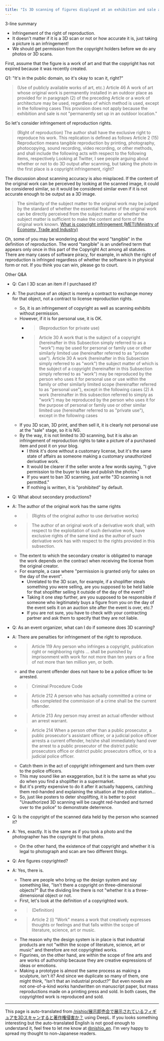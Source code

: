 ```yaml
---
title: "Is 3D scanning of figures displayed at an exhibition and sale an infringement of copyright?"
---
```


3-line summary
- Infringement of the right of reproduction.
- It doesn't matter if it is a 3D scan or not or how accurate it is, just taking a picture is an infringement!
- We should get permission from the copyright holders before we do any photos or 3D scans.

First, assume that the figure is a work of art and that the copyright has not expired because it was recently created.

Q1: "It's in the public domain, so it's okay to scan it, right?"
>  (Use of publicly available works of art, etc.)
>  Article 46 A work of art whose original work is permanently installed in an outdoor place as provided for in paragraph (2) of the preceding Article or a work of architecture may be used, regardless of which method is used, except in the following cases
This provision does not apply because the exhibition and sale is not "permanently set up in an outdoor location."

So let's consider infringement of reproduction rights.
>  (Right of reproduction)
> The author shall have the exclusive right to reproduce his work.
This replication is defined as follows
> Article 2 (15) Reproduction means tangible reproduction by printing, photography, photocopying, sound recording, video recording, or other methods, and shall include the following acts with respect to the following items, respectively
Looking at Twitter, I see people arguing about whether or not to do 3D output after scanning, but taking the photo in the first place is a copyright infringement, right?

The discussion about scanning accuracy is also misplaced. If the content of the original work can be perceived by looking at the scanned image, it could be considered similar, so it would be considered similar even if it is not accurate enough to be output as a 3D image.
> The similarity of the subject matter to the original work may be judged by the standard of whether the essential features of the original work can be directly perceived from the subject matter or whether the subject matter is sufficient to make the content and form of the original work known.
[What is copyright infringement (METI/Ministry of Economy, Trade and Industry)](http://www.meti.go.jp/policy/ipr/infringe/about/copyright.html)

Oh, some of you may be wondering about the word "tangible" in the definition of reproduction. The word "tangible" is an undefined term that appears only once in this part of the Copyright Act among all statutes. There are many cases of software piracy, for example, in which the right of reproduction is infringed regardless of whether the software is in physical form or not. If you think you can win, please go to court.

Other Q&A
- Q: Can I 3D scan an item if I purchased it?
- A: The purchase of an object is merely a contract to exchange money for that object, not a contract to license reproduction rights.
    - So, it is an infringement of copyright as well as scanning exhibits without permission.
    - However, if it is for personal use, it is OK.
        - >  (Reproduction for private use)
        - >  Article 30 A work that is the subject of a copyright (hereinafter in this Subsection simply referred to as a "work") may be used for personal or family use or other similarly limited use (hereinafter referred to as "private use"). Article 30 A work (hereinafter in this Subsection simply referred to as "work") the subject matter of which is the subject of a copyright (hereinafter in this Subsection simply referred to as "work") may be reproduced by the person who uses it for personal use or use within the family or other similarly limited scope (hereinafter referred to as "personal use"), except in the following cases (2) A work (hereinafter in this subsection referred to simply as "work") may be reproduced by the person who uses it for the purpose of personal or family use or other similar limited use (hereinafter referred to as "private use"), except in the following cases
    - If you 3D scan, 3D print, and then sell it, it is clearly not personal use at the "sale" stage, so it is NG.
    - By the way, it is not limited to 3D scanning, but it is also an infringement of reproduction rights to take a picture of a purchased item and post it on your blog.
        - I think it's done without a customary license, but it's the same state of affairs as someone making a customary unauthorized derivative work.
        - It would be clearer if the seller wrote a few words saying, "I give permission to the buyer to take and publish the photos."
        - If you want to ban 3D scanning, just write "3D scanning is not permitted."
        - If nothing is written, it is "prohibited" by default.

- Q: What about secondary productions?
- A: The author of the original work has the same rights
    - >  (Rights of the original author to use derivative works)
    - > The author of an original work of a derivative work shall, with respect to the exploitation of such derivative work, have exclusive rights of the same kind as the author of such derivative work has with respect to the rights provided in this subsection.
    - The extent to which the secondary creator is obligated to manage the work depends on the contract when receiving the license from the original creator.
    - For example, a case where "permission is granted only for sales on the day of the event".
        - Unrelated to the 3D scan, for example, if a shoplifter steals something you were selling, are you supposed to be held liable for that shoplifter selling it outside of the day of the event?
        - Taking it one step further, are you supposed to be responsible if someone who legitimately buys a figure from you on the day of the event sells it on an auction site after the event is over, etc.?
        - If you are not sure, you have to check with your contracting partner and ask them to specify that they are not liable.

- Q: As an event organizer, what can I do if someone does 3D scanning?
- A: There are penalties for infringement of the right to reproduce.
    - > Article 119 Any person who infringes a copyright, publication right or neighboring rights ... shall be punished by imprisonment with work for not more than ten years or a fine of not more than ten million yen, or both.
    - and the current offender does not have to be a police officer to be arrested.
    - > Criminal Procedure Code
    - > Article 212 A person who has actually committed a crime or has completed the commission of a crime shall be the current offender.
    - >  Article 213 Any person may arrest an actual offender without an arrest warrant.
    - >  Article 214 When a person other than a public prosecutor, a public prosecutor's assistant officer, or a judicial police officer arrests a current offender, he/she shall immediately hand over the arrest to a public prosecutor of the district public prosecutors office or district public prosecutors office, or to a judicial police officer.
    - Catch them in the act of copyright infringement and turn them over to the police officers.
    - This may sound like an exaggeration, but it is the same as what you do when you find a shoplifter in a supermarket.
    - But it's pretty expensive to do it after it actually happens, catching them red-handed and explaining the situation at the police station...
    - So, just like posters to deter shoplifting, it is better to post "Unauthorized 3D scanning will be caught red-handed and turned over to the police" to demonstrate deterrence.

- Q: Is the copyright of the scanned data held by the person who scanned it?
- A: Yes, exactly. It is the same as if you took a photo and the photographer has the copyright to that photo.
    - On the other hand, the existence of that copyright and whether it is legal to photograph and scan are two different things.

- Q: Are figures copyrighted?
- A: Yes, there is.
    - There are people who bring up the design system and say something like, "Isn't there a copyright on three-dimensional objects?" But the dividing line there is not "whether it is a three-dimensional object or not.
    - First, let's look at the definition of a copyrighted work.
    - >  (Definition)
    - >  Article 2 (i) "Work" means a work that creatively expresses thoughts or feelings and that falls within the scope of literature, science, art or music.
    - The reason why the design system is in place is that industrial products are not "within the scope of literature, science, art or music" and therefore are not copyrighted works.
    - Figurines, on the other hand, are within the scope of fine arts and are works of authorship because they are creative expressions of ideas or emotions.
    - Making a prototype is almost the same process as making a sculpture, isn't it? And since we duplicate so many of them, one might think, "Isn't that an industrial product?" But even novels are not one-of-a-kind works handwritten on manuscript paper, but mass reproductions made on a printing press and sold. In both cases, the copyrighted work is reproduced and sold.

---
This page is auto-translated from [/nishio/展示即売会で展示されているフィギュアを3Dスキャンすると著作権侵害か？](https://scrapbox.io/nishio/展示即売会で展示されているフィギュアを3Dスキャンすると著作権侵害か？) using DeepL. If you looks something interesting but the auto-translated English is not good enough to understand it, feel free to let me know at [@nishio_en](https://twitter.com/nishio_en). I'm very happy to spread my thought to non-Japanese readers.